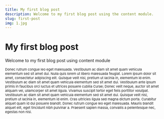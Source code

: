 ```yaml
---
title: My first blog post
description: Welcome to my first blog post using the content module.
slug: first-post
img: 1.jpg
---
```




# My first blog post

Welcome to my first blog post using content module

<p style="font-size: 11px">
Donec rutrum congue leo eget malesuada. Vestibulum ac diam sit amet quam vehicula elementum sed sit amet dui. Nulla quis lorem ut libero malesuada feugiat. Lorem ipsum dolor sit amet, consectetur adipiscing elit. Quisque velit nisi, pretium ut lacinia in, elementum id enim. Vestibulum ac diam sit amet quam vehicula elementum sed sit amet dui. Vestibulum ante ipsum primis in faucibus orci luctus et ultrices posuere cubilia Curae; Donec velit neque, auctor sit amet aliquam vel, ullamcorper sit amet ligula. Vivamus suscipit tortor eget felis porttitor volutpat. Vestibulum ac diam sit amet quam vehicula elementum sed sit amet dui. Quisque velit nisi, pretium ut lacinia in, elementum id enim. Cras ultricies ligula sed magna dictum porta. Curabitur aliquet quam id dui posuere blandit. Donec rutrum congue leo eget malesuada. Mauris blandit aliquet elit, eget tincidunt nibh pulvinar a. Praesent sapien massa, convallis a pellentesque nec, egestas non nisi.</p>
